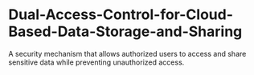 # Dual-Access-Control-for-Cloud-Based-Data-Storage-and-Sharing
A security mechanism that allows authorized users to access and share sensitive data while 
preventing unauthorized access.
